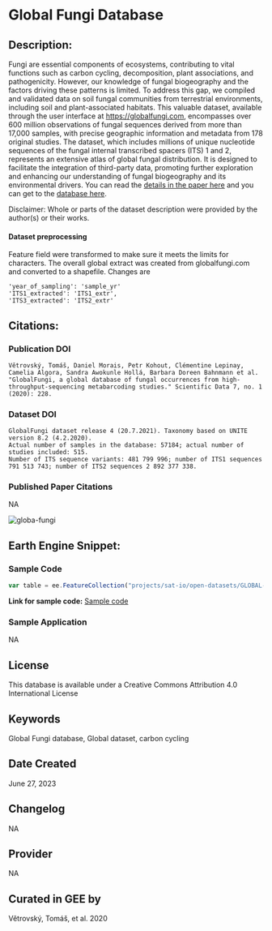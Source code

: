 
# Global Fungi Database

## Description:

Fungi are essential components of ecosystems, contributing to vital functions such as carbon cycling, decomposition, plant associations, and pathogenicity. However, our knowledge of fungal biogeography and the factors driving these patterns is limited. To address this gap, we compiled and validated data on soil fungal communities from terrestrial environments, including soil and plant-associated habitats. This valuable dataset, available through the user interface at https://globalfungi.com, encompasses over 600 million observations of fungal sequences derived from more than 17,000 samples, with precise geographic information and metadata from 178 original studies. The dataset, which includes millions of unique nucleotide sequences of the fungal internal transcribed spacers (ITS) 1 and 2, represents an extensive atlas of global fungal distribution. It is designed to facilitate the integration of third-party data, promoting further exploration and enhancing our understanding of fungal biogeography and its environmental drivers. You can read the [details in the paper here](https://www.nature.com/articles/s41597-020-0567-7) and you can get to the [database here](https://globalfungi.com/).

Disclaimer: Whole or parts of the dataset description were provided by the author(s) or their works.

#### Dataset preprocessing
Feature field were transformed to make sure it meets the limits for characters. The overall global extract was created from globalfungi.com and converted to a shapefile. Changes are

```
'year_of_sampling': 'sample_yr'
'ITS1_extracted': 'ITS1_extr',
'ITS3_extracted': 'ITS2_extr'
```
## Citations:

### Publication DOI

```
Větrovský, Tomáš, Daniel Morais, Petr Kohout, Clémentine Lepinay, Camelia Algora, Sandra Awokunle Hollá, Barbara Doreen Bahnmann et al.
"GlobalFungi, a global database of fungal occurrences from high-throughput-sequencing metabarcoding studies." Scientific Data 7, no. 1 (2020): 228.
```

### Dataset DOI

```
GlobalFungi dataset release 4 (20.7.2021). Taxonomy based on UNITE version 8.2 (4.2.2020).
Actual number of samples in the database: 57184; actual number of studies included: 515.
Number of ITS sequence variants: 481 799 996; number of ITS1 sequences 791 513 743; number of ITS2 sequences 2 892 377 338.
```

### Published Paper Citations

NA

![globa-fungi](https://github.com/samapriya/awesome-gee-community-datasets/assets/6677629/b281e047-5fa0-4f45-9b6c-a42346e9d640)


## Earth Engine Snippet:

### Sample Code

```js
var table = ee.FeatureCollection("projects/sat-io/open-datasets/GLOBAL-FUNGI-DB/global-fungi-db-20230627");
```
**Link for sample code:** [Sample code]( https://code.earthengine.google.com/?scriptPath=users/sat-io/awesome-gee-catalog-examples:agriculture-vegetation-forestry/GLOBAL-FUNGI-DATABASE)

### Sample Application

NA

## License

This database is available under a Creative Commons Attribution 4.0 International License

## Keywords

Global Fungi database, Global dataset, carbon cycling

## Date Created

June 27, 2023

## Changelog

NA

## Provider

NA

## Curated in GEE by
 Větrovský, Tomáš, et al. 2020
